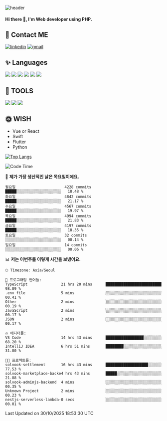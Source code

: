 ![header](https://capsule-render.vercel.app/api?type=waving&color=auto&height=300&section=header&text=Elin&fontSize=90&animation=twinkling)

#### Hi there 👋, I'm <b>Web developer</b> using PHP. ####

<!--
- 🔭 I’m currently working on Uniwill
- 🌱 I’m currently learning Vue or React or Python.
-->

<!---#### I am PHP developer --->

## 💌 Contact ME ###
[<img src='https://img.shields.io/badge/-EunjiKo-%230A66C2?style=flat-square&logo=LinkedIn&logoColor=white' alt='linkedin'>](https://www.linkedin.com/in/https://www.linkedin.com/in/eunji-ko-00a907164//)  [<img src='https://img.shields.io/badge/-einee214%40gmail.com-%23EA4335?style=flat-square&logo=Gmail&logoColor=white' alt='gmail'>](einee214@gmail.com)  


## ✨ Languages
<img src='https://img.shields.io/badge/-PHP-%23777BB4?style=for-the-badge&logo=PHP&logoColor=white'> <img src='https://img.shields.io/badge/-Laravel-%23FF2D20?style=for-the-badge&logo=Laravel&logoColor=white'> <img src='https://img.shields.io/badge/Jquery-%230769AD?style=for-the-badge&logo=Jquery&logoColor=white'> <img src='https://img.shields.io/badge/CSS3-%231572B6?style=for-the-badge&logo=CSS3&logoColor=white'> <img src='https://img.shields.io/badge/Bootstrap-%237952B3?style=for-the-badge&logo=Bootstrap&logoColor=white' > <img src='https://img.shields.io/badge/MySQL-%234479A1?style=for-the-badge&logo=MySQL&logoColor=white' >

## 🌷 TOOLS
<img src='https://img.shields.io/badge/PHPSTORM-%23000000?style=for-the-badge&logo=PhpStorm&logoColor=white' > <img src='https://img.shields.io/badge/GitLab-%23FCA121?style=for-the-badge&logo=GitLab&logoColor=white' > <img src='https://img.shields.io/badge/GitHub-%23181717?style=for-the-badge&logo=GitHub&logoColor=white'>


## 🌞 WISH
- Vue or React
- Swift
- Flutter
- Python


[![Top Langs](https://github-readme-stats.vercel.app/api/top-langs/?username=ein214&layout=compact)](https://github.com/anuraghazra/github-readme-stats)

<!--START_SECTION:waka-->
![Code Time](http://img.shields.io/badge/Code%20Time-4%2C545%20hrs%2019%20mins-blue)

📅 **제가 가장 생산적인 날은 목요일이에요.** 

```text
월요일                      4228 commits        █████░░░░░░░░░░░░░░░░░░░░   18.48 % 
화요일                      4842 commits        █████░░░░░░░░░░░░░░░░░░░░   21.17 % 
수요일                      4567 commits        █████░░░░░░░░░░░░░░░░░░░░   19.97 % 
목요일                      4994 commits        █████░░░░░░░░░░░░░░░░░░░░   21.83 % 
금요일                      4197 commits        █████░░░░░░░░░░░░░░░░░░░░   18.35 % 
토요일                      32 commits          ░░░░░░░░░░░░░░░░░░░░░░░░░   00.14 % 
일요일                      14 commits          ░░░░░░░░░░░░░░░░░░░░░░░░░   00.06 % 
```


📊 **저는 이번주를 이렇게 시간을 보냈어요.** 

```text
🕑︎ Timezone: Asia/Seoul

💬 프로그래밍 언어들: 
TypeScript               21 hrs 20 mins      █████████████████████████   98.89 % 
.env file                5 mins              ░░░░░░░░░░░░░░░░░░░░░░░░░   00.41 % 
Other                    2 mins              ░░░░░░░░░░░░░░░░░░░░░░░░░   00.19 % 
JavaScript               2 mins              ░░░░░░░░░░░░░░░░░░░░░░░░░   00.17 % 
JSON                     2 mins              ░░░░░░░░░░░░░░░░░░░░░░░░░   00.17 % 

🔥 에디터들: 
VS Code                  14 hrs 43 mins      █████████████████░░░░░░░░   68.20 % 
IntelliJ IDEA            6 hrs 51 mins       ████████░░░░░░░░░░░░░░░░░   31.80 % 

🐱‍💻 프로젝트들: 
solvook-settlement       16 hrs 43 mins      ███████████████████░░░░░░   77.53 % 
solvook-marketplace-backe4 hrs 43 mins       █████░░░░░░░░░░░░░░░░░░░░   21.88 % 
solvook-adminjs-backend  4 mins              ░░░░░░░░░░░░░░░░░░░░░░░░░   00.35 % 
Unknown Project          2 mins              ░░░░░░░░░░░░░░░░░░░░░░░░░   00.23 % 
nestjs-serverless-lambda-0 secs              ░░░░░░░░░░░░░░░░░░░░░░░░░   00.01 % 
```


 Last Updated on 30/10/2025 18:53:30 UTC
<!--END_SECTION:waka-->

<!---![GitHub stats](https://github-readme-stats.vercel.app/api?username=ein214&show_icons=true&theme=dracula)  --->



